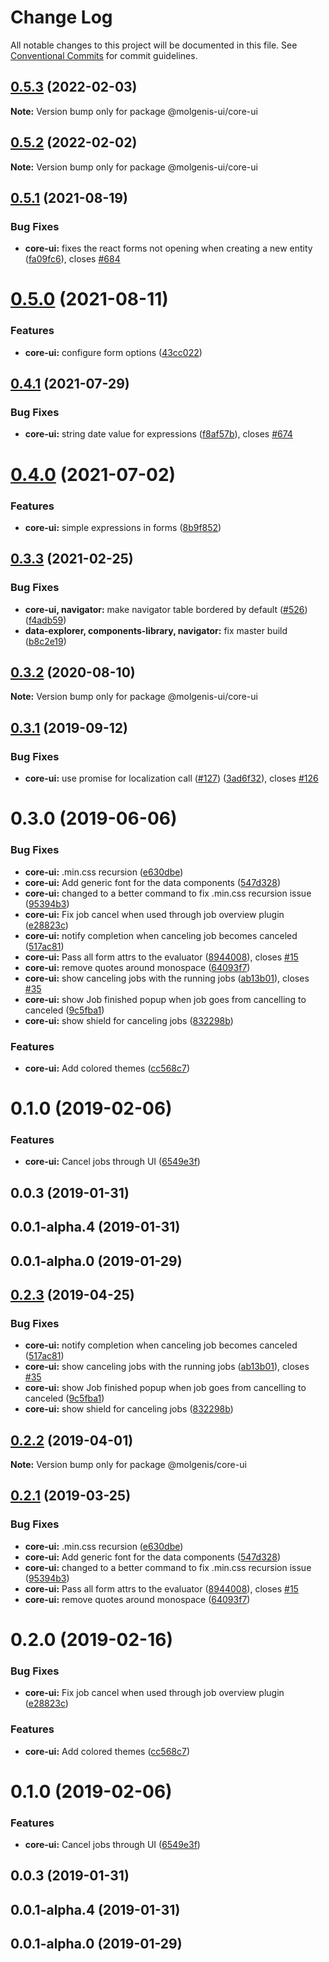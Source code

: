 # Change Log

All notable changes to this project will be documented in this file.
See [Conventional Commits](https://conventionalcommits.org) for commit guidelines.

## [0.5.3](https://github.com/molgenis/molgenis-frontend/compare/@molgenis-ui/core-ui@0.5.2...@molgenis-ui/core-ui@0.5.3) (2022-02-03)

**Note:** Version bump only for package @molgenis-ui/core-ui





## [0.5.2](https://github.com/molgenis/molgenis-frontend/compare/@molgenis-ui/core-ui@0.5.1...@molgenis-ui/core-ui@0.5.2) (2022-02-02)

**Note:** Version bump only for package @molgenis-ui/core-ui





## [0.5.1](https://github.com/molgenis/molgenis-frontend/compare/@molgenis-ui/core-ui@0.5.0...@molgenis-ui/core-ui@0.5.1) (2021-08-19)


### Bug Fixes

* **core-ui:** fixes the react forms not opening when creating a new entity ([fa09fc6](https://github.com/molgenis/molgenis-frontend/commit/fa09fc67e01cc37b86c82f39351f15e8c2c1b5f8)), closes [#684](https://github.com/molgenis/molgenis-frontend/issues/684)





# [0.5.0](https://github.com/molgenis/molgenis-frontend/compare/@molgenis-ui/core-ui@0.4.1...@molgenis-ui/core-ui@0.5.0) (2021-08-11)


### Features

* **core-ui:** configure form options ([43cc022](https://github.com/molgenis/molgenis-frontend/commit/43cc022660a1706bd05a869a554039f782d6a77c))





## [0.4.1](https://github.com/molgenis/molgenis-frontend/compare/@molgenis-ui/core-ui@0.4.0...@molgenis-ui/core-ui@0.4.1) (2021-07-29)


### Bug Fixes

* **core-ui:** string date value for expressions ([f8af57b](https://github.com/molgenis/molgenis-frontend/commit/f8af57b5f6e79045cd6d97aea50a0fee6dc295c4)), closes [#674](https://github.com/molgenis/molgenis-frontend/issues/674)





# [0.4.0](https://github.com/molgenis/molgenis-frontend/compare/@molgenis-ui/core-ui@0.3.3...@molgenis-ui/core-ui@0.4.0) (2021-07-02)


### Features

* **core-ui:** simple expressions in forms ([8b9f852](https://github.com/molgenis/molgenis-frontend/commit/8b9f8523bf2fb1cde7a5368d5439f94216c34698))





## [0.3.3](https://github.com/molgenis/molgenis-frontend/compare/@molgenis-ui/core-ui@0.3.2...@molgenis-ui/core-ui@0.3.3) (2021-02-25)


### Bug Fixes

* **core-ui, navigator:** make navigator table bordered by default ([#526](https://github.com/molgenis/molgenis-frontend/issues/526)) ([f4adb59](https://github.com/molgenis/molgenis-frontend/commit/f4adb5914c17727479f047f96a670abbb4bd332e))
* **data-explorer, components-library, navigator:** fix master build ([b8c2e19](https://github.com/molgenis/molgenis-frontend/commit/b8c2e19ff04b1b859a4e41de28d7e852770ec883))





## [0.3.2](https://github.com/molgenis/molgenis-frontend/compare/@molgenis-ui/core-ui@0.3.1...@molgenis-ui/core-ui@0.3.2) (2020-08-10)

**Note:** Version bump only for package @molgenis-ui/core-ui





## [0.3.1](https://github.com/molgenis/molgenis-frontend/compare/@molgenis-ui/core-ui@0.3.0...@molgenis-ui/core-ui@0.3.1) (2019-09-12)


### Bug Fixes

* **core-ui:** use promise for localization call ([#127](https://github.com/molgenis/molgenis-frontend/issues/127)) ([3ad6f32](https://github.com/molgenis/molgenis-frontend/commit/3ad6f32)), closes [#126](https://github.com/molgenis/molgenis-frontend/issues/126)





# 0.3.0 (2019-06-06)


### Bug Fixes

* **core-ui:** .min.css recursion ([e630dbe](https://github.com/molgenis/molgenis-frontend/commit/e630dbe))
* **core-ui:** Add generic font for the data components ([547d328](https://github.com/molgenis/molgenis-frontend/commit/547d328))
* **core-ui:** changed to a better command to fix .min.css recursion issue ([95394b3](https://github.com/molgenis/molgenis-frontend/commit/95394b3))
* **core-ui:** Fix job cancel when used through job overview plugin ([e28823c](https://github.com/molgenis/molgenis-frontend/commit/e28823c))
* **core-ui:** notify completion when canceling job becomes canceled ([517ac81](https://github.com/molgenis/molgenis-frontend/commit/517ac81))
* **core-ui:** Pass all form attrs to the evaluator ([8944008](https://github.com/molgenis/molgenis-frontend/commit/8944008)), closes [#15](https://github.com/molgenis/molgenis-frontend/issues/15)
* **core-ui:** remove quotes around monospace ([64093f7](https://github.com/molgenis/molgenis-frontend/commit/64093f7))
* **core-ui:** show canceling jobs with the running jobs ([ab13b01](https://github.com/molgenis/molgenis-frontend/commit/ab13b01)), closes [#35](https://github.com/molgenis/molgenis-frontend/issues/35)
* **core-ui:** show Job finished popup when job goes from cancelling to canceled ([9c5fba1](https://github.com/molgenis/molgenis-frontend/commit/9c5fba1))
* **core-ui:** show shield for canceling jobs ([832298b](https://github.com/molgenis/molgenis-frontend/commit/832298b))


### Features

* **core-ui:** Add colored themes ([cc568c7](https://github.com/molgenis/molgenis-frontend/commit/cc568c7))



# 0.1.0 (2019-02-06)


### Features

* **core-ui:** Cancel jobs through UI ([6549e3f](https://github.com/molgenis/molgenis-frontend/commit/6549e3f))



## 0.0.3 (2019-01-31)



## 0.0.1-alpha.4 (2019-01-31)



## 0.0.1-alpha.0 (2019-01-29)





## [0.2.3](https://github.com/molgenis/molgenis-frontend/compare/@molgenis/core-ui@0.2.2...@molgenis/core-ui@0.2.3) (2019-04-25)


### Bug Fixes

* **core-ui:** notify completion when canceling job becomes canceled ([517ac81](https://github.com/molgenis/molgenis-frontend/commit/517ac81))
* **core-ui:** show canceling jobs with the running jobs ([ab13b01](https://github.com/molgenis/molgenis-frontend/commit/ab13b01)), closes [#35](https://github.com/molgenis/molgenis-frontend/issues/35)
* **core-ui:** show Job finished popup when job goes from cancelling to canceled ([9c5fba1](https://github.com/molgenis/molgenis-frontend/commit/9c5fba1))
* **core-ui:** show shield for canceling jobs ([832298b](https://github.com/molgenis/molgenis-frontend/commit/832298b))





## [0.2.2](https://github.com/molgenis/molgenis-frontend/compare/@molgenis/core-ui@0.2.1...@molgenis/core-ui@0.2.2) (2019-04-01)

**Note:** Version bump only for package @molgenis/core-ui





## [0.2.1](https://github.com/molgenis/molgenis-frontend/compare/@molgenis/core-ui@0.2.0...@molgenis/core-ui@0.2.1) (2019-03-25)


### Bug Fixes

* **core-ui:** .min.css recursion ([e630dbe](https://github.com/molgenis/molgenis-frontend/commit/e630dbe))
* **core-ui:** Add generic font for the data components ([547d328](https://github.com/molgenis/molgenis-frontend/commit/547d328))
* **core-ui:** changed to a better command to fix .min.css recursion issue ([95394b3](https://github.com/molgenis/molgenis-frontend/commit/95394b3))
* **core-ui:** Pass all form attrs to the evaluator ([8944008](https://github.com/molgenis/molgenis-frontend/commit/8944008)), closes [#15](https://github.com/molgenis/molgenis-frontend/issues/15)
* **core-ui:** remove quotes around monospace ([64093f7](https://github.com/molgenis/molgenis-frontend/commit/64093f7))





# 0.2.0 (2019-02-16)


### Bug Fixes

* **core-ui:** Fix job cancel when used through job overview plugin ([e28823c](https://github.com/molgenis/molgenis-frontend/commit/e28823c))


### Features

* **core-ui:** Add colored themes ([cc568c7](https://github.com/molgenis/molgenis-frontend/commit/cc568c7))



# 0.1.0 (2019-02-06)


### Features

* **core-ui:** Cancel jobs through UI ([6549e3f](https://github.com/molgenis/molgenis-frontend/commit/6549e3f))



## 0.0.3 (2019-01-31)



## 0.0.1-alpha.4 (2019-01-31)



## 0.0.1-alpha.0 (2019-01-29)
